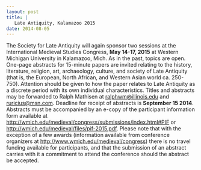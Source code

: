 ```yaml
---
layout: post
title: |
   Late Antiquity, Kalamazoo 2015
date: 2014-08-05
---
```


The Society for Late Antiquity will again sponsor two sessions at the
International Medieval Studies Congress, **May 14-17, 2015** at Western
Michigan University in Kalamazoo, Mich. As in the past, topics are open.
One-page abstracts for 15-minute papers are invited relating to the
history, literature, religion, art, archaeology, culture, and society of
Late Antiquity (that is, the European, North African, and Western Asian
world ca. 250-750). Attention should be given to how the paper relates
to Late Antiquity as a discrete period with its own individual
characteristics. Titles and abstracts may be forwarded to Ralph Mathisen
at <ralphwm@illinois.edu> and <ruricius@msn.com>. Deadline for receipt
of abstracts is **September 15 2014**. Abstracts must be accompanied by
an e-copy of the participant information form available at
<http://wmich.edu/medieval/congress/submissions/index.html#PIF> or
<http://wmich.edu/medieval/files/pif-2015.pdf>. Please note that with
the exception of a few awards (information available from conference
organizers at <http://www.wmich.edu/medieval/congress>) there is no
travel funding available for participants, and that the submission of an
abstract carries with it a commitment to attend the conference should
the abstract be accepted.
